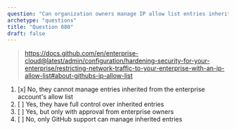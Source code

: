 ```yaml
---
question: "Can organization owners manage IP allow list entries inherited from the enterprise account's allow list?"
archetype: "questions"
title: "Question 080"
draft: false
---
```


> https://docs.github.com/en/enterprise-cloud@latest/admin/configuration/hardening-security-for-your-enterprise/restricting-network-traffic-to-your-enterprise-with-an-ip-allow-list#about-githubs-ip-allow-list
1. [x] No, they cannot manage entries inherited from the enterprise account's allow list
1. [ ] Yes, they have full control over inherited entries
1. [ ] Yes, but only with approval from enterprise owners
1. [ ] No, only GitHub support can manage inherited entries
